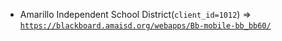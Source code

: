  - Amarillo Independent School District(`client_id=1012`) => [`https://blackboard.amaisd.org/webapps/Bb-mobile-bb_bb60/`](https://blackboard.amaisd.org/webapps/Bb-mobile-bb_bb60/)
